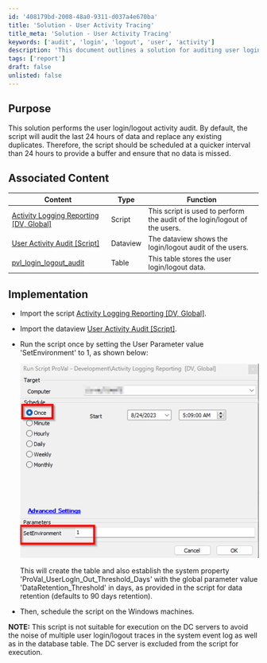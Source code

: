 ```yaml
---
id: '408179bd-2008-48a0-9311-d037a4e670ba'
title: 'Solution - User Activity Tracing'
title_meta: 'Solution - User Activity Tracing'
keywords: ['audit', 'login', 'logout', 'user', 'activity']
description: 'This document outlines a solution for auditing user login and logout activities, detailing the implementation steps and associated content for effective monitoring. The solution is designed to replace existing duplicates and should be scheduled at intervals shorter than 24 hours to ensure comprehensive data capture.'
tags: ['report']
draft: false
unlisted: false
---
```


## Purpose

This solution performs the user login/logout activity audit. By default, the script will audit the last 24 hours of data and replace any existing duplicates. Therefore, the script should be scheduled at a quicker interval than 24 hours to provide a buffer and ensure that no data is missed.

## Associated Content

| Content                                                                 | Type      | Function                                                   |
|-------------------------------------------------------------------------|-----------|------------------------------------------------------------|
| [Activity Logging Reporting [DV, Global]](<../scripts/Activity Logging Reporting DV, Global.md>) | Script    | This script is used to perform the audit of the login/logout of the users. |
| [User Activity Audit [Script]](<../dataviews/User Activity Audit Script.md>)         | Dataview  | The dataview shows the login/logout audit of the users.   |
| [pvl_login_logout_audit](<../tables/pvl_login_logout_audit.md>)               | Table     | This table stores the user login/logout data.             |

## Implementation

- Import the script [Activity Logging Reporting [DV, Global]](<../scripts/Activity Logging Reporting DV, Global.md>).
- Import the dataview [User Activity Audit [Script]](<../dataviews/User Activity Audit Script.md>).
- Run the script once by setting the User Parameter value 'SetEnvironment' to 1, as shown below:

  ![Image](../../../static/img/Solution---User-Activity-Tracing/image_1.png)

  This will create the table and also establish the system property 'ProVal_UserLogIn_Out_Threshold_Days' with the global parameter value 'DataRetention_Threshold' in days, as provided in the script for data retention (defaults to 90 days retention).
- Then, schedule the script on the Windows machines.

**NOTE:** This script is not suitable for execution on the DC servers to avoid the noise of multiple user login/logout traces in the system event log as well as in the database table. The DC server is excluded from the script for execution.



